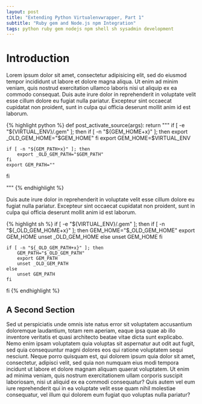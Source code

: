 ```yaml
---
layout: post
title: "Extending Python Virtualenvwrapper, Part 1"
subtitle: "Ruby gem and Node.js npm Integration"
tags: python ruby gem nodejs npm shell sh sysadmin development
---
```


Introduction
============

Lorem ipsum dolor sit amet, consectetur adipisicing elit, sed do eiusmod tempor
incididunt ut labore et dolore magna aliqua. Ut enim ad minim veniam, quis
nostrud exercitation ullamco laboris nisi ut aliquip ex ea commodo consequat.
Duis aute irure dolor in reprehenderit in voluptate velit esse cillum dolore eu
fugiat nulla pariatur. Excepteur sint occaecat cupidatat non proident, sunt in
culpa qui officia deserunt mollit anim id est laborum.

{% highlight python %}
def post_activate_source(args):
    return """
if [ -e "${VIRTUAL_ENV}/.gem" ]; then
    if [ -n "${GEM_HOME+x}" ]; then
        export _OLD_GEM_HOME="$GEM_HOME"
    fi
    export GEM_HOME=$VIRTUAL_ENV

    if [ -n "${GEM_PATH+x}" ]; then
        export _OLD_GEM_PATH="$GEM_PATH"
    fi
    export GEM_PATH=""
fi

"""
{% endhighlight %}

Duis aute irure dolor in reprehenderit in voluptate velit esse cillum dolore eu
fugiat nulla pariatur. Excepteur sint occaecat cupidatat non proident, sunt in
culpa qui officia deserunt mollit anim id est laborum.

{% highlight sh %}
if [ -e "${VIRTUAL_ENV}/.gem" ]; then
    if [ -n "${_OLD_GEM_HOME+x}" ]; then
        GEM_HOME="$_OLD_GEM_HOME"
        export GEM_HOME
        unset _OLD_GEM_HOME
    else
        unset GEM_HOME
    fi

    if [ -n "${_OLD_GEM_PATH+x}" ]; then
        GEM_PATH="$_OLD_GEM_PATH"
        export GEM_PATH
        unset _OLD_GEM_PATH
    else
        unset GEM_PATH
    fi
fi
{% endhighlight %}

A Second Section
----------------

Sed ut perspiciatis unde omnis iste natus error sit voluptatem accusantium
doloremque laudantium, totam rem aperiam, eaque ipsa quae ab illo inventore
veritatis et quasi architecto beatae vitae dicta sunt explicabo. Nemo enim
ipsam voluptatem quia voluptas sit aspernatur aut odit aut fugit, sed quia
consequuntur magni dolores eos qui ratione voluptatem sequi nesciunt. Neque
porro quisquam est, qui dolorem ipsum quia dolor sit amet, consectetur,
adipisci velit, sed quia non numquam eius modi tempora incidunt ut labore et
dolore magnam aliquam quaerat voluptatem. Ut enim ad minima veniam, quis
nostrum exercitationem ullam corporis suscipit laboriosam, nisi ut aliquid ex
ea commodi consequatur? Quis autem vel eum iure reprehenderit qui in ea
voluptate velit esse quam nihil molestiae consequatur, vel illum qui dolorem
eum fugiat quo voluptas nulla pariatur?
